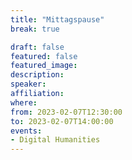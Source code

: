 ```yaml
---
title: "Mittagspause"
break: true

draft: false
featured: false
featured_image:
description:
speaker:
affiliation:
where:
from: 2023-02-07T12:30:00
to: 2023-02-07T14:00:00
events:
- Digital Humanities
---
```

